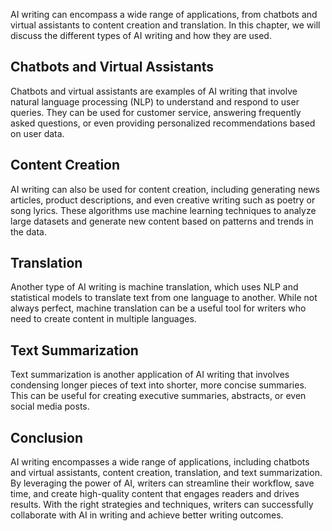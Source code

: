 
AI writing can encompass a wide range of applications, from chatbots and virtual assistants to content creation and translation. In this chapter, we will discuss the different types of AI writing and how they are used.

Chatbots and Virtual Assistants
-------------------------------

Chatbots and virtual assistants are examples of AI writing that involve natural language processing (NLP) to understand and respond to user queries. They can be used for customer service, answering frequently asked questions, or even providing personalized recommendations based on user data.

Content Creation
----------------

AI writing can also be used for content creation, including generating news articles, product descriptions, and even creative writing such as poetry or song lyrics. These algorithms use machine learning techniques to analyze large datasets and generate new content based on patterns and trends in the data.

Translation
-----------

Another type of AI writing is machine translation, which uses NLP and statistical models to translate text from one language to another. While not always perfect, machine translation can be a useful tool for writers who need to create content in multiple languages.

Text Summarization
------------------

Text summarization is another application of AI writing that involves condensing longer pieces of text into shorter, more concise summaries. This can be useful for creating executive summaries, abstracts, or even social media posts.

Conclusion
----------

AI writing encompasses a wide range of applications, including chatbots and virtual assistants, content creation, translation, and text summarization. By leveraging the power of AI, writers can streamline their workflow, save time, and create high-quality content that engages readers and drives results. With the right strategies and techniques, writers can successfully collaborate with AI in writing and achieve better writing outcomes.

